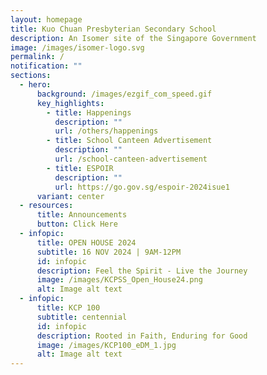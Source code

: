 ```yaml
---
layout: homepage
title: Kuo Chuan Presbyterian Secondary School
description: An Isomer site of the Singapore Government
image: /images/isomer-logo.svg
permalink: /
notification: ""
sections:
  - hero:
      background: /images/ezgif_com_speed.gif
      key_highlights:
        - title: Happenings
          description: ""
          url: /others/happenings
        - title: School Canteen Advertisement
          description: ""
          url: /school-canteen-advertisement
        - title: ESPOIR
          description: ""
          url: https://go.gov.sg/espoir-2024isue1
      variant: center
  - resources:
      title: Announcements
      button: Click Here
  - infopic:
      title: OPEN HOUSE 2024
      subtitle: 16 NOV 2024 | 9AM-12PM
      id: infopic
      description: Feel the Spirit - Live the Journey
      image: /images/KCPSS_Open_House24.png
      alt: Image alt text
  - infopic:
      title: KCP 100
      subtitle: centennial
      id: infopic
      description: Rooted in Faith, Enduring for Good
      image: /images/KCP100_eDM_1.jpg
      alt: Image alt text
---
```

